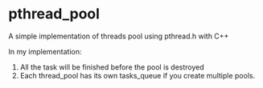 # pthread_pool
A simple implementation of threads pool using pthread.h with C++ 

In my implementation:
1. All the task will be finished before the pool is destroyed
2. Each thread_pool has its own tasks_queue if you create multiple pools.
